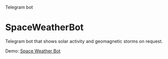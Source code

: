 Telegram bot

# SpaceWeatherBot

Telegram bot that shows solar activity and geomagnetic storms on request.

Demo: [Space Weather Bot](https://t.me/Space_WeatherBot)